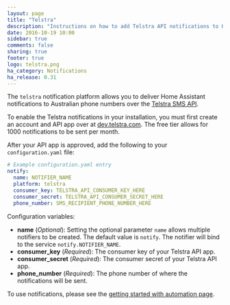 ```yaml
---
layout: page
title: "Telstra"
description: "Instructions on how to add Telstra API notifications to Home Assistant."
date: 2016-10-19 10:00
sidebar: true
comments: false
sharing: true
footer: true
logo: telstra.png
ha_category: Notifications
ha_release: 0.31
---
```



The `telstra` notification platform allows you to deliver Home Assistant notifications to Australian phone numbers over the [Telstra SMS API](https://dev.telstra.com/content/sms-api-0).

To enable the Telstra notifications in your installation, you must first create an account and API app over at [dev.telstra.com](https://dev.telstra.com/). The free tier allows for 1000 notifications to be sent per month.

After your API app is approved, add the following to your `configuration.yaml` file:

```yaml
# Example configuration.yaml entry
notify:
  name: NOTIFIER_NAME
  platform: telstra
  consumer_key: TELSTRA_API_CONSUMER_KEY_HERE
  consumer_secret: TELSTRA_API_CONSUMER_SECRET_HERE
  phone_number: SMS_RECIPIENT_PHONE_NUMBER_HERE
```

Configuration variables:

- **name** (*Optional*): Setting the optional parameter `name` allows multiple notifiers to be created. The default value is `notify`. The notifier will bind to the service `notify.NOTIFIER_NAME`.
- **consumer_key** (*Required*): The consumer key of your Telstra API app.
- **consumer_secret** (*Required*): The consumer secret of your Telstra API app.
- **phone_number** (*Required*): The phone number of where the notifications will be sent.

To use notifications, please see the [getting started with automation page](/getting-started/automation/).

